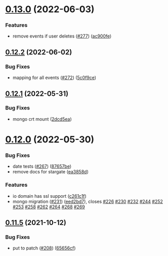 # [0.13.0](https://github.com/EddieHubCommunity/api/compare/v0.12.2...v0.13.0) (2022-06-03)


### Features

* remove events if user deletes ([#277](https://github.com/EddieHubCommunity/api/issues/277)) ([ac900fe](https://github.com/EddieHubCommunity/api/commit/ac900fe332a23dc9a683ca49b015d8434f2529bf))



## [0.12.2](https://github.com/EddieHubCommunity/api/compare/v0.12.1...v0.12.2) (2022-06-02)


### Bug Fixes

* mapping for all events ([#272](https://github.com/EddieHubCommunity/api/issues/272)) ([5c0f9ce](https://github.com/EddieHubCommunity/api/commit/5c0f9cecdb913287a9332c871db35bc6c027b003))



## [0.12.1](https://github.com/EddieHubCommunity/api/compare/v0.12.0...v0.12.1) (2022-05-31)


### Bug Fixes

* mongo crt mount ([2dcd5ea](https://github.com/EddieHubCommunity/api/commit/2dcd5eada27ce94489c1b00f3b1f59d39bf32124))



# [0.12.0](https://github.com/EddieHubCommunity/api/compare/v0.11.5...v0.12.0) (2022-05-30)


### Bug Fixes

* date tests ([#267](https://github.com/EddieHubCommunity/api/issues/267)) ([87657be](https://github.com/EddieHubCommunity/api/commit/87657be71321630e7d8a66718b88b0e85a5e2858))
* remove docs for stargate ([ea3858d](https://github.com/EddieHubCommunity/api/commit/ea3858d601815dff9fc294accd50cd5e46e6f22f))


### Features

* io domain has ssl support ([c261c1f](https://github.com/EddieHubCommunity/api/commit/c261c1fe3a352dfe06c12d2c7cff698ae9a04ec4))
* mongo migration ([#231](https://github.com/EddieHubCommunity/api/issues/231)) ([eed2bd7](https://github.com/EddieHubCommunity/api/commit/eed2bd73ab3736c4806f8173f7d42efc06f2a75f)), closes [#226](https://github.com/EddieHubCommunity/api/issues/226) [#230](https://github.com/EddieHubCommunity/api/issues/230) [#232](https://github.com/EddieHubCommunity/api/issues/232) [#244](https://github.com/EddieHubCommunity/api/issues/244) [#252](https://github.com/EddieHubCommunity/api/issues/252) [#253](https://github.com/EddieHubCommunity/api/issues/253) [#258](https://github.com/EddieHubCommunity/api/issues/258) [#262](https://github.com/EddieHubCommunity/api/issues/262) [#264](https://github.com/EddieHubCommunity/api/issues/264) [#268](https://github.com/EddieHubCommunity/api/issues/268) [#269](https://github.com/EddieHubCommunity/api/issues/269)



## [0.11.5](https://github.com/EddieHubCommunity/api/compare/v0.11.4...v0.11.5) (2021-10-12)


### Bug Fixes

* put to patch ([#208](https://github.com/EddieHubCommunity/api/issues/208)) ([65656cf](https://github.com/EddieHubCommunity/api/commit/65656cfaae436df6576a456a4b7ef397bb674853))



